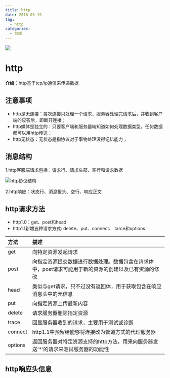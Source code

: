 ```yaml
---
title: http
date: 2018-03-19
tag: 
  - http
categories:
  - 前端
---
```

![](/imgs/project/theme/http.png)

# http

**介绍**：http基于tcp/ip通信来传递数据

## 注意事项

+ http是无连接：每次连接只处理一个请求，服务器处理完请求后，并收到客户端的应答后，即断开连接；
+ http媒体是独立的：只要客户端和服务器端知道如何处理数据类型，任何数据都可以用http传送；
+ http无状态：无状态是指协议对于事物处理没得记忆能力；

## 消息结构

1.http客服端请求包括：请求行、请求头部、空行和请求数据

![http协议结构](/imgs/project/http/structure.png)

2.http响应：状态行、消息报头、空行、响应正文

## http请求方法

+ http1.0：get、post和head
+ http1.1新增五种请求方式: delete、put、connect、 tarce和options

| 方法 | 描述 |
| :------- | :---- |
| get | 向特定资源发起请求 |
| post | 向指定资源提交数据进行数据处理。数据包含在请求体中，post请求可能用于新的资源的创建以及已有资源的修改 |
| head | 类似与get请求，只不过没有返回体，用于获取包含在响应消息头中的元信息 |
| put | 向指定资源上传最新内容 |
| delete | 请求服务器删除指定资源 |
| trace | 回显服务器收到的请求，主要用于测试或诊断 |
| connect | http1.1中预留给能够将连接改为管道方式的代理服务器 |
| options | 返回服务器对特定资源支持的http方法，用来向服务器发送‘*’的请求来测试服务器的功能性 |

## http响应头信息
